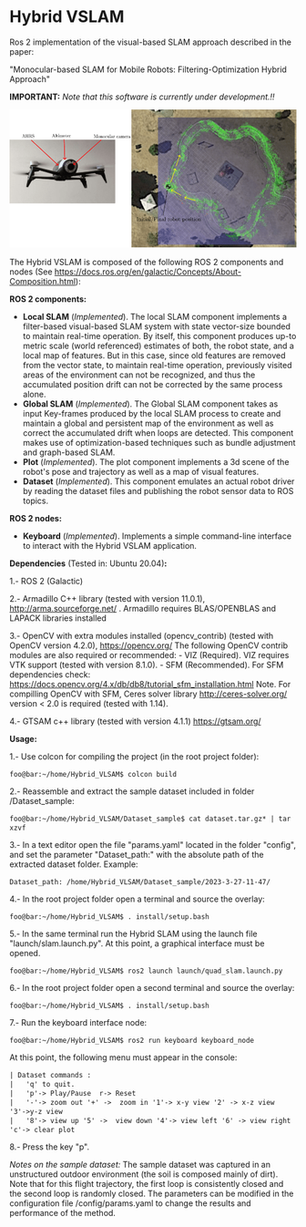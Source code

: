 
# Hybrid VSLAM

Ros 2 implementation of the visual-based SLAM approach described in the paper:

"Monocular-based SLAM for Mobile Robots: Filtering-Optimization Hybrid Approach" 

**IMPORTANT:** *Note that this software is currently under development.!!*  

![](figures/quad_exp.png)

The Hybrid VSLAM is composed of the following ROS 2 components and nodes (See https://docs.ros.org/en/galactic/Concepts/About-Composition.html):



**ROS 2 components:** 

-  **Local SLAM** (*Implemented*). The local SLAM component implements a filter-based visual-based SLAM system with state vector-size bounded to maintain real-time operation. By itself, this component produces up-to metric scale (world referenced) estimates of both, the robot state, and a local map of features. But in this case, since old features are removed from the vector state, to maintain real-time operation, previously visited areas of the environment can not be recognized, and thus the accumulated position drift can not be corrected by the same process alone.
- **Global SLAM** (*Implemented*). The Global SLAM component takes as input  Key-frames produced by the local SLAM process to create and maintain a global and persistent map of the environment as well as correct the accumulated drift when loops are detected. This component makes use of optimization-based techniques such as bundle adjustment and graph-based SLAM.
- **Plot** (*Implemented*). The plot component implements a 3d scene of the robot's pose and trajectory as well as a map of visual features.
- **Dataset** (*Implemented*). This component emulates an actual robot driver by reading the dataset files and publishing the robot sensor data to ROS topics.

**ROS 2 nodes:**

- **Keyboard** (*Implemented*). Implements a simple command-line interface to interact with the Hybrid VSLAM application.


**Dependencies** (Tested in: Ubuntu 20.04)**:**

1.- ROS 2 (Galactic)

2.- Armadillo C++ library (tested with version 11.0.1), http://arma.sourceforge.net/ .
    Armadillo requires BLAS/OPENBLAS and LAPACK libraries installed 

3.- OpenCV with extra modules installed (opencv_contrib) (tested with OpenCV version 4.2.0), https://opencv.org/ 
    The following OpenCV contrib modules are also required or recommended:
    - VIZ (Required). VIZ requires VTK support (tested with version 8.1.0).
    - SFM (Recommended). For SFM dependencies check: https://docs.opencv.org/4.x/db/db8/tutorial_sfm_installation.html Note. For compilling OpenCV with SFM, Ceres solver library http://ceres-solver.org/ version < 2.0 is required (tested with 1.14). 

4.- GTSAM c++ library (tested with version 4.1.1) https://gtsam.org/

**Usage:**

1.- Use colcon for compiling the project  (in the root project folder):  
```
foo@bar:~/home/Hybrid_VLSAM$ colcon build
```
2.- Reassemble and extract the sample dataset included in folder /Dataset_sample:
```
foo@bar:~/home/Hybrid_VLSAM/Dataset_sample$ cat dataset.tar.gz* | tar xzvf 
 ```
 3.- In a text editor open the file "params.yaml" located in the folder "config", and set the parameter "Dataset_path:" with the absolute path of the extracted dataset folder. Example:
 ```
 Dataset_path: /home/Hybrid_VLSAM/Dataset_sample/2023-3-27-11-47/
``` 
4.-  In the root project folder open a terminal and source the overlay:
```
foo@bar:~/home/Hybrid_VLSAM$ . install/setup.bash
```
5.- In the same terminal run the Hybrid SLAM using the launch file "launch/slam.launch.py". At this point, a graphical interface must be opened.
```
foo@bar:~/home/Hybrid_VLSAM$ ros2 launch launch/quad_slam.launch.py
```
6.- In the root project folder open a second terminal and source the overlay: 
```
foo@bar:~/home/Hybrid_VLSAM$ . install/setup.bash
```
7.- Run the keyboard interface node:
```
foo@bar:~/home/Hybrid_VLSAM$ ros2 run keyboard keyboard_node
```
At this point, the following menu must appear in the console:
```
| Dataset commands :
|   'q' to quit.
|   'p'-> Play/Pause  r-> Reset
|   '-'-> zoom out '+' ->  zoom in '1'-> x-y view '2' -> x-z view  '3'->y-z view
|   '8'-> view up '5' ->  view down '4'-> view left '6' -> view right  'c'-> clear plot
```
8.- Press the key "p".

*Notes on the sample dataset:* The sample dataset was captured in an unstructured outdoor environment (the soil is composed mainly of dirt). Note that for this flight trajectory, the first loop is consistently closed and the second loop is randomly closed. The parameters can be modified in the configuration file /config/params.yaml to change the results and performance of the method. 